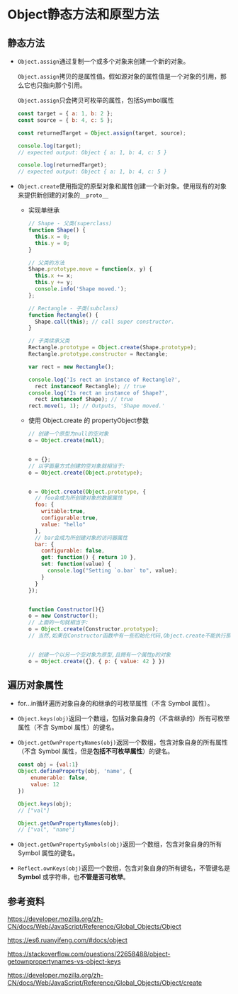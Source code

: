 # Object静态方法和原型方法

## 静态方法

* `Object.assign`通过复制一个或多个对象来创建一个新的对象。

   `Object.assign`拷贝的是属性值。假如源对象的属性值是一个对象的引用，那么它也只指向那个引用。

   `Object.assign`只会拷贝可枚举的属性，包括Symbol属性

  ```javascript
  const target = { a: 1, b: 2 };
  const source = { b: 4, c: 5 };
  
  const returnedTarget = Object.assign(target, source);
  
  console.log(target);
  // expected output: Object { a: 1, b: 4, c: 5 }
  
  console.log(returnedTarget);
  // expected output: Object { a: 1, b: 4, c: 5 }
  ```

* `Object.create`使用指定的原型对象和属性创建一个新对象。使用现有的对象来提供新创建的对象的`__proto__`

   * 实现单继承

      ```javascript
      // Shape - 父类(superclass)
      function Shape() {
        this.x = 0;
        this.y = 0;
      }
      
      // 父类的方法
      Shape.prototype.move = function(x, y) {
        this.x += x;
        this.y += y;
        console.info('Shape moved.');
      };
      
      // Rectangle - 子类(subclass)
      function Rectangle() {
        Shape.call(this); // call super constructor.
      }
      
      // 子类续承父类
      Rectangle.prototype = Object.create(Shape.prototype);
      Rectangle.prototype.constructor = Rectangle;
      
      var rect = new Rectangle();
      
      console.log('Is rect an instance of Rectangle?',
        rect instanceof Rectangle); // true
      console.log('Is rect an instance of Shape?',
        rect instanceof Shape); // true
      rect.move(1, 1); // Outputs, 'Shape moved.'
      ```

   * 使用 Object.create 的 propertyObject参数

      ```javascript
      // 创建一个原型为null的空对象
      o = Object.create(null);
      
      
      o = {};
      // 以字面量方式创建的空对象就相当于:
      o = Object.create(Object.prototype);
      
      
      o = Object.create(Object.prototype, {
        // foo会成为所创建对象的数据属性
        foo: { 
          writable:true,
          configurable:true,
          value: "hello" 
        },
        // bar会成为所创建对象的访问器属性
        bar: {
          configurable: false,
          get: function() { return 10 },
          set: function(value) {
            console.log("Setting `o.bar` to", value);
          }
        }
      });
      
      
      function Constructor(){}
      o = new Constructor();
      // 上面的一句就相当于:
      o = Object.create(Constructor.prototype);
      // 当然,如果在Constructor函数中有一些初始化代码,Object.create不能执行那些代码
      
      
      // 创建一个以另一个空对象为原型,且拥有一个属性p的对象
      o = Object.create({}, { p: { value: 42 } })
      ```

      



## 遍历对象属性

* for...in循环遍历对象自身的和继承的可枚举属性（不含 Symbol 属性）。

* `Object.keys(obj)`返回一个数组，包括对象自身的（不含继承的）所有可枚举属性（不含 Symbol 属性）的键名。

* `Object.getOwnPropertyNames(obj)`返回一个数组，包含对象自身的所有属性（不含 Symbol 属性，但是**包括不可枚举属性**）的键名。

  ```javascript
  const obj = {val:1}
  Object.defineProperty(obj, 'name', {
      enumerable: false,
      value: 12
  })
  
  Object.keys(obj);
  // ["val"]
  
  Object.getOwnPropertyNames(obj);
  // ["val", "name"]
  ```

* `Object.getOwnPropertySymbols(obj)`返回一个数组，包含对象自身的所有 Symbol 属性的键名。

* `Reflect.ownKeys(obj)`返回一个数组，包含对象自身的所有键名，不管键名是 **Symbol** 或字符串，也**不管是否可枚举**。

## 参考资料

https://developer.mozilla.org/zh-CN/docs/Web/JavaScript/Reference/Global_Objects/Object

https://es6.ruanyifeng.com/#docs/object

https://stackoverflow.com/questions/22658488/object-getownpropertynames-vs-object-keys

https://developer.mozilla.org/zh-CN/docs/Web/JavaScript/Reference/Global_Objects/Object/create